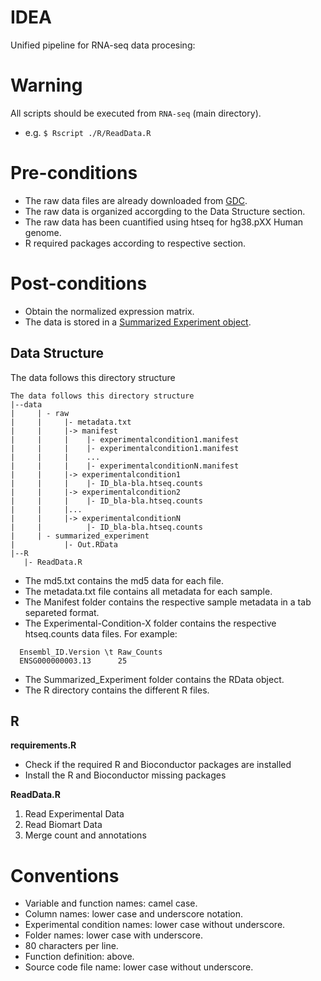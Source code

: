 # IDEA
Unified pipeline for RNA-seq data procesing:

# Warning
All scripts should be executed from `RNA-seq` (main directory).
  - e.g. `$ Rscript ./R/ReadData.R` 

# Pre-conditions
- The raw data files are already downloaded from [GDC](https://gdc.cancer.gov).
- The raw data is organized accorgding to the Data Structure section.
- The raw data has been cuantified using htseq for hg38.pXX Human genome. 
- R required packages according to respective section.

# Post-conditions
- Obtain the normalized expression matrix.
- The data is stored in a [Summarized Experiment object](https://bioconductor.org/packages/release/bioc/vignettes/SummarizedExperiment/inst/doc/SummarizedExperiment.html).

## Data Structure

The data follows this directory structure

```
The data follows this directory structure
|--data
|     | - raw
|     |     |- metadata.txt
|     |     |-> manifest
|     |     |    |- experimentalcondition1.manifest
|     |     |    |- experimentalcondition1.manifest
|     |     |    ...
|     |     |    |- experimentalconditionN.manifest
|     |     |-> experimentalcondition1
|     |     |    |- ID_bla-bla.htseq.counts
|     |     |-> experimentalcondition2
|     |     |    |- ID_bla-bla.htseq.counts
|     |     |...
|     |     |-> experimentalconditionN
|     |          |- ID_bla-bla.htseq.counts
|     | - summarized_experiment                  
|           |- Out.RData
|--R
   |- ReadData.R
```

- The md5.txt contains the md5 data for each file.
- The metadata.txt file contains all metadata for each sample.
- The Manifest folder contains the respective sample metadata in a tab separeted format.
- The Experimental-Condition-X folder contains the respective htseq.counts data files. For example:
``` 
  Ensembl_ID.Version \t Raw_Counts
  ENSG000000003.13      25
```
- The Summarized_Experiment folder contains the RData object.
- The R directory contains the different R files.

## R

__requirements.R__
- Check if the required R and Bioconductor packages are installed
- Install the R and Bioconductor missing packages

__ReadData.R__
1. Read Experimental Data
3. Read Biomart Data
4. Merge count and annotations

# Conventions

 - Variable and function names: camel case.
 - Column names: lower case and underscore notation.
 - Experimental condition names: lower case without underscore.
 - Folder names: lower case with underscore. 
 - 80 characters per line.
 - Function definition: above. 
 - Source code file name: lower case without underscore. 
 


         
